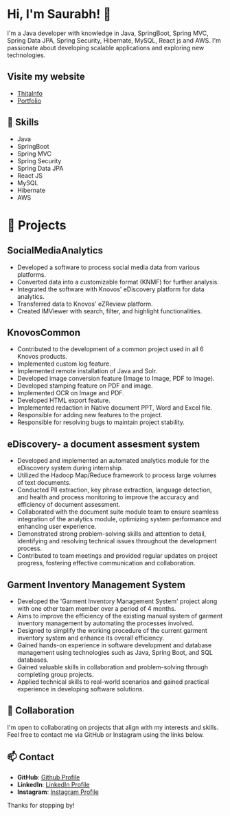 # Hi, I'm Saurabh! 👋

I'm a Java developer with knowledge in Java, SpringBoot, Spring MVC, Spring Data JPA, Spring Security, Hibernate, MySQL, React js and AWS. I'm passionate about developing scalable applications and exploring new technologies.

## Visite my website 
- [ThitaInfo](https://thitainfo.com/)
- [Portfolio](https://saurabh-saurabh.github.io/saurabhprajapati-portfolio/)


## 🔭 Skills
- Java
- SpringBoot
- Spring MVC
- Spring Security
- Spring Data JPA
- React JS
- MySQL
- Hibernate
- AWS

# 🌱 Projects

## SocialMediaAnalytics
- Developed a software to process social media data from various platforms.
- Converted data into a customizable format (KNMF) for further analysis.
- Integrated the software with Knovos' eDiscovery platform for data analytics.
- Transferred data to Knovos' eZReview platform.
- Created IMViewer with search, filter, and highlight functionalities.

## KnovosCommon
- Contributed to the development of a common project used in all 6 Knovos products.
- Implemented custom log feature.
- Implemented remote installation of Java and Solr.
- Developed image conversion feature (Image to Image, PDF to Image).
- Developed stamping feature on PDF and image.
- Implemented OCR on Image and PDF.
- Developed HTML export feature.
- Implemented redaction in Native document PPT, Word and Excel file.
- Responsible for adding new features to the project.
- Responsible for resolving bugs to maintain project stability.

## eDiscovery- a document assesment system
- Developed and implemented an automated analytics module for the eDiscovery system during internship.
- Utilized the Hadoop Map/Reduce framework to process large volumes of text documents.
- Conducted PII extraction, key phrase extraction, language detection, and health and process monitoring to improve the accuracy and efficiency of document assessment.
- Collaborated with the document suite module team to ensure seamless integration of the analytics module, optimizing system performance and enhancing user experience.
- Demonstrated strong problem-solving skills and attention to detail, identifying and resolving technical issues throughout the development process.
- Contributed to team meetings and provided regular updates on project progress, fostering effective communication and collaboration.

## Garment Inventory Management System
- Developed the 'Garment Inventory Management System' project along with one other team member over a period of 4 months.
- Aims to improve the efficiency of the existing manual system of garment inventory management by automating the processes involved.
- Designed to simplify the working procedure of the current garment inventory system and enhance its overall efficiency.
- Gained hands-on experience in software development and database management using technologies such as Java, Spring Boot, and SQL databases.
- Gained valuable skills in collaboration and problem-solving through completing group projects.
- Applied technical skills to real-world scenarios and gained practical experience in developing software solutions.


## 👯 Collaboration
I'm open to collaborating on projects that align with my interests and skills. Feel free to contact me via GitHub or Instagram using the links below.

## 📫 Contact
- **GitHub**: [Github Profile](https://github.com/saurabh-saurabh)
-  **LinkedIn**: [LinkedIn Profile](https://www.linkedin.com/in/saurabh-prajapati-08b41915b/)
- **Instagram**: [Instagram Profile](https://www.instagram.com/_prajapati_saurabh/)

Thanks for stopping by!
